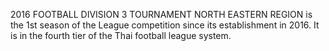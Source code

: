 2016 FOOTBALL DIVISION 3 TOURNAMENT NORTH EASTERN REGION is the 1st season of the League competition since its establishment in 2016. It is in the fourth tier of the Thai football league system.
